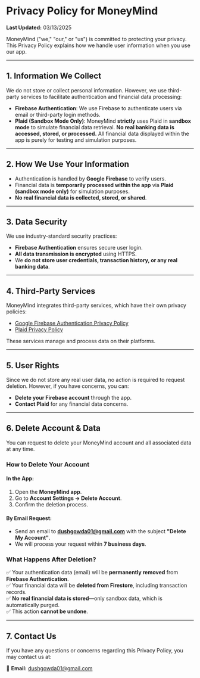 # Privacy Policy for MoneyMind

**Last Updated:** 03/13/2025

MoneyMind ("we," "our," or "us") is committed to protecting your privacy. This Privacy Policy explains how we handle user information when you use our app.

---

## 1. Information We Collect
We do not store or collect personal information. However, we use third-party services to facilitate authentication and financial data processing:

- **Firebase Authentication**: We use Firebase to authenticate users via email or third-party login methods.
- **Plaid (Sandbox Mode Only)**: MoneyMind **strictly** uses Plaid in **sandbox mode** to simulate financial data retrieval. **No real banking data is accessed, stored, or processed.** All financial data displayed within the app is purely for testing and simulation purposes.

---

## 2. How We Use Your Information
- Authentication is handled by **Google Firebase** to verify users.
- Financial data is **temporarily processed within the app** via **Plaid (sandbox mode only)** for simulation purposes.
- **No real financial data is collected, stored, or shared**.

---

## 3. Data Security
We use industry-standard security practices:
- **Firebase Authentication** ensures secure user login.
- **All data transmission is encrypted** using HTTPS.
- We **do not store user credentials, transaction history, or any real banking data**.

---

## 4. Third-Party Services
MoneyMind integrates third-party services, which have their own privacy policies:

- [Google Firebase Authentication Privacy Policy](https://firebase.google.com/support/privacy)
- [Plaid Privacy Policy](https://plaid.com/legal/#privacy-policy)

These services manage and process data on their platforms.

---

## 5. User Rights
Since we do not store any real user data, no action is required to request deletion. However, if you have concerns, you can:
- **Delete your Firebase account** through the app.
- **Contact Plaid** for any financial data concerns.

---

## 6. Delete Account & Data
You can request to delete your MoneyMind account and all associated data at any time.

### **How to Delete Your Account**
#### **In the App:**
1. Open the **MoneyMind app**.
2. Go to **Account Settings → Delete Account**.
3. Confirm the deletion process.

#### **By Email Request:**
- Send an email to **dushgowda01@gmail.com** with the subject **"Delete My Account"**.
- We will process your request within **7 business days**.

### **What Happens After Deletion?**
✅ Your authentication data (email) will be **permanently removed** from **Firebase Authentication**.  
✅ Your financial data will be **deleted from Firestore**, including transaction records.  
✅ **No real financial data is stored**—only sandbox data, which is automatically purged.  
✅ This action **cannot be undone**.

---

## 7. Contact Us
If you have any questions or concerns regarding this Privacy Policy, you may contact us at:

📧 **Email:** dushgowda01@gmail.com
